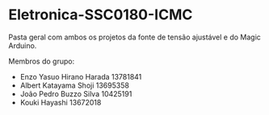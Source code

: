 # Eletronica-SSC0180-ICMC
Pasta geral com ambos os projetos da fonte de tensão ajustável e do Magic Arduino.

Membros do grupo:
- Enzo Yasuo Hirano Harada 13781841
- Albert Katayama Shoji 13695358
- João Pedro Buzzo Silva 10425191
- Kouki Hayashi 13672018
